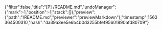 {"filter":false,"title":"[P] /README.md","undoManager":{"mark":-1,"position":-1,"stack":[]},"preview":{"path":"/README.md","previewer":"previewMarkdown"},"timestamp":1563364500310,"hash":"da39a3ee5e6b4b0d3255bfef95601890afd80709"}
